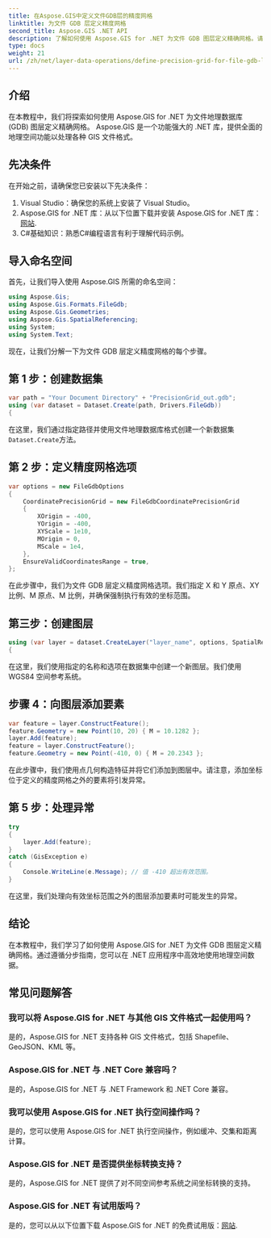 ```yaml
---
title: 在Aspose.GIS中定义文件GDB层的精度网格
linktitle: 为文件 GDB 层定义精度网格
second_title: Aspose.GIS .NET API
description: 了解如何使用 Aspose.GIS for .NET 为文件 GDB 图层定义精确网格。请按照我们的分步教程进行操作。
type: docs
weight: 21
url: /zh/net/layer-data-operations/define-precision-grid-for-file-gdb-layer/
---
```

## 介绍
在本教程中，我们将探索如何使用 Aspose.GIS for .NET 为文件地理数据库 (GDB) 图层定义精确网格。 Aspose.GIS 是一个功能强大的 .NET 库，提供全面的地理空间功能以处理各种 GIS 文件格式。
## 先决条件
在开始之前，请确保您已安装以下先决条件：
1. Visual Studio：确保您的系统上安装了 Visual Studio。
2.  Aspose.GIS for .NET 库：从以下位置下载并安装 Aspose.GIS for .NET 库：[网站](https://releases.aspose.com/gis/net/).
3. C#基础知识：熟悉C#编程语言有利于理解代码示例。
## 导入命名空间
首先，让我们导入使用 Aspose.GIS 所需的命名空间：
```csharp
using Aspose.Gis;
using Aspose.Gis.Formats.FileGdb;
using Aspose.Gis.Geometries;
using Aspose.Gis.SpatialReferencing;
using System;
using System.Text;
```
现在，让我们分解一下为文件 GDB 层定义精度网格的每个步骤。
## 第 1 步：创建数据集
```csharp
var path = "Your Document Directory" + "PrecisionGrid_out.gdb";
using (var dataset = Dataset.Create(path, Drivers.FileGdb))
{
```
在这里，我们通过指定路径并使用文件地理数据库格式创建一个新数据集`Dataset.Create`方法。
## 第 2 步：定义精度网格选项
```csharp
var options = new FileGdbOptions
{
    CoordinatePrecisionGrid = new FileGdbCoordinatePrecisionGrid
    {
        XOrigin = -400,
        YOrigin = -400,
        XYScale = 1e10,
        MOrigin = 0,
        MScale = 1e4,
    },
    EnsureValidCoordinatesRange = true,
};
```
在此步骤中，我们为文件 GDB 层定义精度网格选项。我们指定 X 和 Y 原点、XY 比例、M 原点、M 比例，并确保强制执行有效的坐标范围。
## 第三步：创建图层
```csharp
using (var layer = dataset.CreateLayer("layer_name", options, SpatialReferenceSystem.Wgs84))
{
```
在这里，我们使用指定的名称和选项在数据集中创建一个新图层。我们使用 WGS84 空间参考系统。
## 步骤 4：向图层添加要素
```csharp
var feature = layer.ConstructFeature();
feature.Geometry = new Point(10, 20) { M = 10.1282 };
layer.Add(feature);
feature = layer.ConstructFeature();
feature.Geometry = new Point(-410, 0) { M = 20.2343 };
```
在此步骤中，我们使用点几何构造特征并将它们添加到图层中。请注意，添加坐标位于定义的精度网格之外的要素将引发异常。
## 第 5 步：处理异常
```csharp
try
{
    layer.Add(feature);
}
catch (GisException e)
{
    Console.WriteLine(e.Message); // 值 -410 超出有效范围。
}
```
在这里，我们处理向有效坐标范围之外的图层添加要素时可能发生的异常。
## 结论
在本教程中，我们学习了如何使用 Aspose.GIS for .NET 为文件 GDB 图层定义精确网格。通过遵循分步指南，您可以在 .NET 应用程序中高效地使用地理空间数据。
## 常见问题解答
### 我可以将 Aspose.GIS for .NET 与其他 GIS 文件格式一起使用吗？
是的，Aspose.GIS for .NET 支持各种 GIS 文件格式，包括 Shapefile、GeoJSON、KML 等。
### Aspose.GIS for .NET 与 .NET Core 兼容吗？
是的，Aspose.GIS for .NET 与 .NET Framework 和 .NET Core 兼容。
### 我可以使用 Aspose.GIS for .NET 执行空间操作吗？
是的，您可以使用 Aspose.GIS for .NET 执行空间操作，例如缓冲、交集和距离计算。
### Aspose.GIS for .NET 是否提供坐标转换支持？
是的，Aspose.GIS for .NET 提供了对不同空间参考系统之间坐标转换的支持。
### Aspose.GIS for .NET 有试用版吗？
是的，您可以从以下位置下载 Aspose.GIS for .NET 的免费试用版：[网站](https://releases.aspose.com/gis/net/).